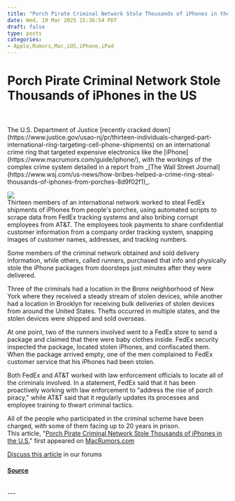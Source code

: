 ```yaml
---
title: "Porch Pirate Criminal Network Stole Thousands of iPhones in the US"
date: Wed, 19 Mar 2025 15:36:54 PDT
draft: false
type: posts
categories: 
- Apple,Rumors,Mac,iOS,iPhone,iPad
---
```

# Porch Pirate Criminal Network Stole Thousands of iPhones in the US

<br/>

<br/>
The U.S. Department of Justice [recently cracked down](https://www.justice.gov/usao-nj/pr/thirteen-individuals-charged-part-international-ring-targeting-cell-phone-shipments) on an international crime ring that targeted expensive electronics like the [iPhone](https://www.macrumors.com/guide/iphone/), with the workings of the complex crime system detailed in a report from _[The Wall Street Journal](https://www.wsj.com/us-news/how-bribes-helped-a-crime-ring-steal-thousands-of-iphones-from-porches-8d9f02f1)_.  
  
![](https://images.macrumors.com/article-new/2025/02/iPhone-16e-Feature-1.jpg)  
Thirteen members of an international network worked to steal FedEx shipments of iPhones from people's porches, using automated scripts to scrape data from FedEx tracking systems and also bribing corrupt employees from AT&T. The employees took payments to share confidential customer information from a company order tracking system, snapping images of customer names, addresses, and tracking numbers.  
  
Some members of the criminal network obtained and sold delivery information, while others, called runners, purchased that info and physically stole the ‌iPhone‌ packages from doorsteps just minutes after they were delivered.  
  
Three of the criminals had a location in the Bronx neighborhood of New York where they received a steady stream of stolen devices, while another had a location in Brooklyn for receiving bulk deliveries of stolen devices from around the United States. Thefts occurred in multiple states, and the stolen devices were shipped and sold overseas.  
  
At one point, two of the runners involved went to a FedEx store to send a package and claimed that there were baby clothes inside. FedEx security inspected the package, located stolen iPhones, and confiscated them. When the package arrived empty, one of the men complained to FedEx customer service that his iPhones had been stolen.  
  
Both FedEx and AT&T worked with law enforcement officials to locate all of the criminals involved. In a statement, FedEx said that it has been proactively working with law enforcement to "address the rise of porch piracy," while AT&T said that it regularly updates its processes and employee training to thwart criminal tactics.  
  
All of the people who participated in the criminal scheme have been charged, with some of them facing up to 20 years in prison.  
This article, "[Porch Pirate Criminal Network Stole Thousands of iPhones in the U.S.](https://www.macrumors.com/2025/03/19/criminal-network-iphone-theft/)" first appeared on [MacRumors.com](https://www.macrumors.com)  
  
[Discuss this article](https://forums.macrumors.com/threads/porch-pirate-criminal-network-stole-thousands-of-iphones-in-the-u-s.2453527/) in our forums

#### [Source](https://www.macrumors.com/2025/03/19/criminal-network-iphone-theft/)

<br/>
---
